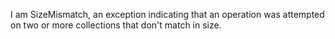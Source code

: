 I am SizeMismatch, an exception indicating that an operation was attempted
on two or more collections that don't match in size. 